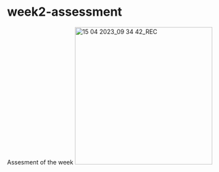 # week2-assessment
Assesment of the week
<img width="322" alt="15 04 2023_09 34 42_REC" src="https://user-images.githubusercontent.com/69083447/232206132-02b7da10-9039-4591-8a02-421d32085897.png">
